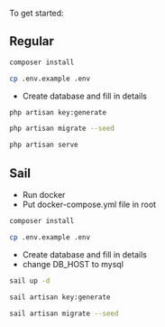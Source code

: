 To get started:

## Regular
```bash
composer install

cp .env.example .env
```
- Create database and fill in details
```bash
php artisan key:generate

php artisan migrate --seed

php artisan serve
```

## Sail
- Run docker
- Put docker-compose.yml file in root
```bash
composer install

cp .env.example .env
```
- Create database and fill in details
- change DB_HOST to mysql
```bash
sail up -d

sail artisan key:generate

sail artisan migrate --seed
```
